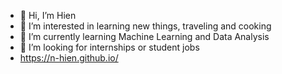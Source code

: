 - 👋 Hi, I’m Hien
- 👀 I’m interested in learning new things, traveling and cooking
- 🌱 I’m currently learning Machine Learning and Data Analysis
- 💞️ I’m looking for internships or student jobs
- https://n-hien.github.io/

<!---
n-hien/n-hien is a ✨ special ✨ repository because its `README.md` (this file) appears on your GitHub profile.
You can click the Preview link to take a look at your changes.
--->

